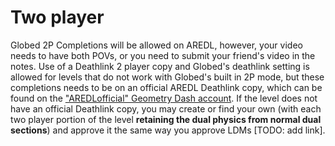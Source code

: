 # Two player
Globed 2P Completions will be allowed on AREDL, however, your video needs to have both POVs, or you need to submit your friend's video in the notes. Use of a Deathlink 2 player copy and Globed's deathlink setting is allowed for levels that do not work with Globed's built in 2P mode, but these completions needs to be on an official AREDL Deathlink copy, which can be found on the ["AREDLofficial" Geometry Dash account](https://gdbrowser.com/u/aredlofficial). If the level does not have an official Deathlink copy, you may create or find your own (with each two player portion of the level **retaining the dual physics from normal dual sections**) and approve it the same way you approve LDMs [TODO: add link].

